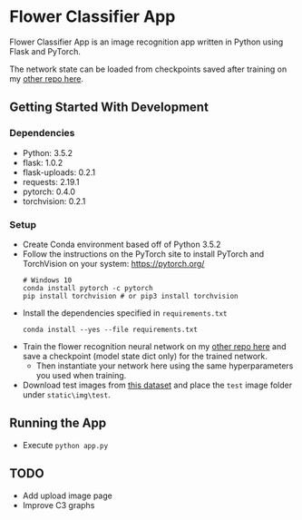 # Flower Classifier App
Flower Classifier App is an image recognition app written in Python using Flask and PyTorch.

The network state can be loaded from checkpoints saved after training on my [other repo here](https://github.com/gregdferrell/aipy-p1-image-classifier).

## Getting Started With Development

### Dependencies
- Python: 3.5.2
- flask: 1.0.2
- flask-uploads: 0.2.1
- requests: 2.19.1
- pytorch: 0.4.0
- torchvision: 0.2.1

### Setup
- Create Conda environment based off of Python 3.5.2
- Follow the instructions on the PyTorch site to install PyTorch and TorchVision on your system: https://pytorch.org/
    ```
    # Windows 10
    conda install pytorch -c pytorch
    pip install torchvision # or pip3 install torchvision

    ```
- Install the dependencies specified in `requirements.txt`
    ```
    conda install --yes --file requirements.txt
    ```
- Train the flower recognition neural network on my [other repo here](https://github.com/gregdferrell/aipy-p1-image-classifier) and save a checkpoint (model state dict only) for the trained network.
  - Then instantiate your network here using the same hyperparameters you used when training.
- Download test images from [this dataset](http://www.robots.ox.ac.uk/~vgg/data/flowers/102/index.html) and place the `test` image folder under `static\img\test`.

## Running the App
- Execute `python app.py`

## TODO
- Add upload image page
- Improve C3 graphs
